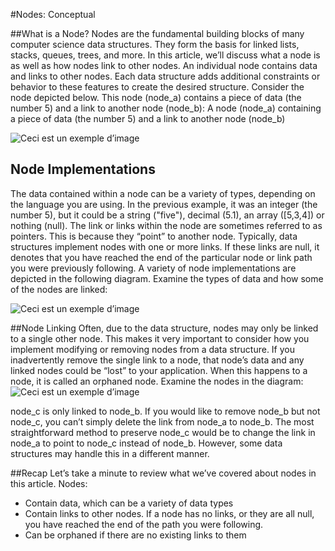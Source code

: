 #Nodes: Conceptual

##What is a Node?
Nodes are the fundamental building blocks of many computer science data structures. They form the basis for linked lists, stacks, queues, trees, and more. In this article, we’ll discuss what a node is as well as how nodes link to other nodes.
An individual node contains data and links to other nodes. Each data structure adds additional constraints or behavior to these features to create the desired structure.
Consider the node depicted below. This node (node_a) contains a piece of data (the number 5) and a link to another node (node_b):
A node (node_a) containing a piece of data (the number 5) and a link to another node (node_b)

![Ceci est un exemple d’image](https://static-assets.codecademy.com/Courses/CS102-Data-Structures-And-Algorithms/Nodes/Screen%20Shot%202021-05-07%20at%2010.46.16%20AM.png)

## Node Implementations
The data contained within a node can be a variety of types, depending on the language you are using. In the previous example, it was an integer (the number 5), but it could be a string ("five"), decimal (5.1), an array ([5,3,4]) or nothing (null).
The link or links within the node are sometimes referred to as pointers. This is because they “point” to another node.
Typically, data structures implement nodes with one or more links. If these links are null, it denotes that you have reached the end of the particular node or link path you were previously following.
A variety of node implementations are depicted in the following diagram. Examine the types of data and how some of the nodes are linked:

![Ceci est un exemple d’image](https://static-assets.codecademy.com/Courses/CS102-Data-Structures-And-Algorithms/Nodes/CS102_NodeImplementations_2_M2.svg)



##Node Linking
Often, due to the data structure, nodes may only be linked to a single other node. This makes it very important to consider how you implement modifying or removing nodes from a data structure.
If you inadvertently remove the single link to a node, that node’s data and any linked nodes could be “lost” to your application. When this happens to a node, it is called an orphaned node.
Examine the nodes in the diagram:
![Ceci est un exemple d’image](https://static-assets.codecademy.com/Courses/CS102-Data-Structures-And-Algorithms/Nodes/CS102_RemovingNodes_1_M3.gif)

node_c is only linked to node_b. If you would like to remove node_b but not node_c, you can’t simply delete the link from node_a to node_b.
The most straightforward method to preserve node_c would be to change the link in node_a to point to node_c instead of node_b. However, some data structures may handle this in a different manner.

##Recap
Let’s take a minute to review what we’ve covered about nodes in this article.
Nodes:

- Contain data, which can be a variety of data types
- Contain links to other nodes. If a node has no links, or they are all null, you have reached the end of the path you were following.
- Can be orphaned if there are no existing links to them